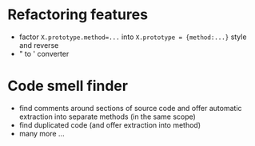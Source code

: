 # Refactoring features
- factor `X.prototype.method=...` into `X.prototype = {method:...}` style and reverse
- " to ' converter

# Code smell finder
- find comments around sections of source code and offer automatic extraction into separate methods (in the same scope)
- find duplicated code (and offer extraction into method)
- many more ...
